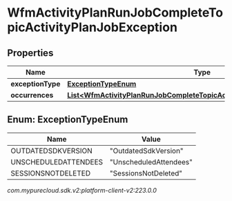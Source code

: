 # WfmActivityPlanRunJobCompleteTopicActivityPlanJobException


## Properties

| Name | Type | Description | Notes |
| ------------ | ------------- | ------------- | ------------- |
| **exceptionType** | [**ExceptionTypeEnum**](#Enum--ExceptionTypeEnum) |  |  [optional] |
| **occurrences** | [**List&lt;WfmActivityPlanRunJobCompleteTopicActivityPlanOccurrenceReference&gt;**](WfmActivityPlanRunJobCompleteTopicActivityPlanOccurrenceReference) |  |  [optional] |


## Enum: ExceptionTypeEnum

| Name | Value |
| ---- | ----- |
| OUTDATEDSDKVERSION | &quot;OutdatedSdkVersion&quot; | 
| UNSCHEDULEDATTENDEES | &quot;UnscheduledAttendees&quot; | 
| SESSIONSNOTDELETED | &quot;SessionsNotDeleted&quot; | 




_com.mypurecloud.sdk.v2:platform-client-v2:223.0.0_

